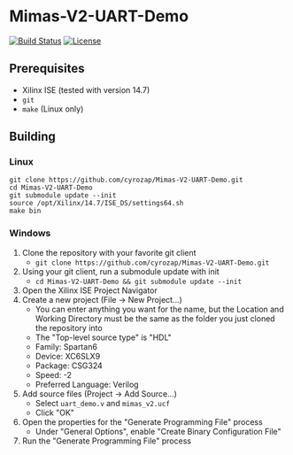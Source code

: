 # Mimas-V2-UART-Demo

[![Build Status](https://jenkins.cyrozap.com/job/Mimas-V2-UART-Demo/badge/icon)](https://jenkins.cyrozap.com/job/Mimas-V2-UART-Demo/)
[![License](http://img.shields.io/badge/license-Apache%202.0-blue.svg)](https://www.apache.org/licenses/LICENSE-2.0.html)

## Prerequisites

- Xilinx ISE (tested with version 14.7)
- `git`
- `make` (Linux only)

## Building

### Linux

    git clone https://github.com/cyrozap/Mimas-V2-UART-Demo.git
    cd Mimas-V2-UART-Demo
    git submodule update --init
    source /opt/Xilinx/14.7/ISE_DS/settings64.sh
    make bin

### Windows

1.  Clone the repository with your favorite git client
    - `git clone https://github.com/cyrozap/Mimas-V2-UART-Demo.git`
2.  Using your git client, run a submodule update with init
    - `cd Mimas-V2-UART-Demo && git submodule update --init`
3.  Open the Xilinx ISE Project Navigator
4.  Create a new project (File -> New Project...)
    - You can enter anything you want for the name, but the Location
    and Working Directory must be the same as the folder you just
    cloned the repository into
    - The "Top-level source type" is "HDL"
    - Family: Spartan6
    - Device: XC6SLX9
    - Package: CSG324
    - Speed: -2
    - Preferred Language: Verilog
5.  Add source files (Project -> Add Source...)
    - Select `uart_demo.v` and `mimas_v2.ucf`
    - Click "OK"
6.  Open the properties for the "Generate Programming File" process
    - Under "General Options", enable "Create Binary Configuration File"
7.  Run the "Generate Programming File" process
